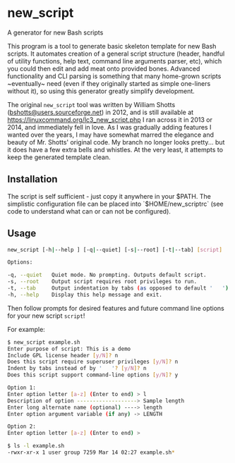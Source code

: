 # new_script
A generator for new Bash scripts

This program is a tool to generate basic skeleton template for new Bash
scripts.  It automates creation of a general script structure (header,
handful of utility functions, help text, command line arguments parser,
etc), which you could then edit and add meat onto provided bones.  Advanced
functionality and CLI parsing is something that many home-grown scripts
~eventually~ need (even if they originally started as simple one-liners
without it), so using this generator greatly simplify development.

The original `new_script` tool was written by William Shotts
(bshotts@users.sourceforge.net) in 2012, and is still available at
https://linuxcommand.org/lc3_new_script.php  I ran across it in 2013 or 2014,
and immediately fell in love.  As I was gradually adding features I wanted over
the years, I may have somewhat marred the elegance and beauty of Mr. Shotts'
original code.  My branch no longer looks pretty... but it does have a few
extra bells and whistles.  At the very least, it attempts to keep the generated
template clean.

## Installation
The script is self sufficient - just copy it anywhere in your $PATH.
The simplistic configuration file can be placed into `$HOME/new_scriptrc`
(see code to understand what can or can not be configured).

## Usage
```bash
new_script [-h|--help ] [-q|--quiet] [-s|--root] [-t|--tab] [script]

Options:

-q, --quiet   Quiet mode. No prompting. Outputs default script.
-s, --root    Output script requires root privileges to run.
-t, --tab     Output indentation by tabs (as opposed to default '   ').
-h, --help    Display this help message and exit.
```

Then follow prompts for desired features and future command line options
for your new script `script`!

For example:
```bash
$ new_script example.sh
Enter purpose of script: This is a demo
Include GPL license header [y/N]? n
Does this script require superuser privileges [y/N]? n
Indent by tabs instead of by '   '? [y/N]? n
Does this script support command-line options [y/N]? y

Option 1:
Enter option letter [a-z] (Enter to end) > l
Description of option -------------------> Sample length
Enter long alternate name (optional) ----> length
Enter option argument variable (if any) -> LENGTH

Option 2:
Enter option letter [a-z] (Enter to end) >

$ ls -l example.sh
-rwxr-xr-x 1 user group 7259 Mar 14 02:27 example.sh*
```

